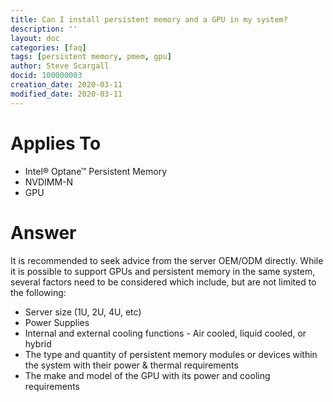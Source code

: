 ```yaml
---
title: Can I install persistent memory and a GPU in my system?
description: ''
layout: doc
categories: [faq]
tags: [persistent memory, pmem, gpu]
author: Steve Scargall
docid: 100000003
creation_date: 2020-03-11
modified_date: 2020-03-11
---
```


# Applies To

- Intel® Optane™ Persistent Memory
- NVDIMM-N
- GPU

# Answer

It is recommended to seek advice from the server OEM/ODM directly. While it is possible to support GPUs and persistent memory in the same system, several factors need to be considered which include, but are not limited to the following:

- Server size (1U, 2U, 4U, etc)
- Power Supplies
- Internal and external cooling functions - Air cooled, liquid cooled, or hybrid
- The type and quantity of persistent memory modules or devices within the system with their power & thermal requirements
- The make and model of the GPU with its power and cooling requirements





